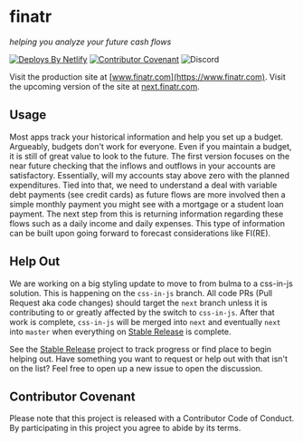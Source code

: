 # finatr
_helping you analyze your future cash flows_

[![Deploys By Netlify](https://www.netlify.com/img/global/badges/netlify-light.svg)](https://www.netlify.com)
[![Contributor Covenant](https://img.shields.io/badge/Contributor%20Covenant-v1.4%20adopted-ff69b4.svg)](code-of-conduct.md)
![Discord](https://img.shields.io/discord/711689469606232184?color=7289da&label=chat%20on%20discord&style=plastic)

Visit the production site at [www.finatr.com](https://www.finatr.com). Visit the upcoming version of the site at [next.finatr.com](https://next.finatr.com).

## Usage
Most apps track your historical information and help you set up a budget. Argueably, budgets don't work for everyone. Even if you maintain a budget, it is still of great value to look to the future. The first version focuses on the near future checking that the inflows and outflows in your accounts are satisfactory. Essentially, will my accounts stay above zero with the planned expenditures. Tied into that, we need to understand a deal with variable debt payments (see credit cards) as future flows are more involved then a simple monthly payment you might see with a mortgage or a student loan payment. The next step from this is returning information regarding these flows such as a daily income and daily expenses. This type of information can be built upon going forward to forecast considerations like FI(RE).

## Help Out
We are working on a big styling update to move to from bulma to a css-in-js solution. This is happening on the `css-in-js` branch. All code PRs (Pull Request aka code changes) should target the `next` branch unless it is contributing to or greatly affected by the switch to `css-in-js`. After that work is complete, `css-in-js` will be merged into `next` and eventually `next` into `master` when everything on [Stable Release](https://github.com/jbolda/finatr/projects/1) is complete.

See the [Stable Release](https://github.com/jbolda/finatr/projects/1) project to track progress or find place to begin helping out. Have something you want to request or help out with that isn't on the list? Feel free to open up a new issue to open the discussion.

## Contributor Covenant
Please note that this project is released with a Contributor Code of Conduct. By participating in this project you agree to abide by its terms.
